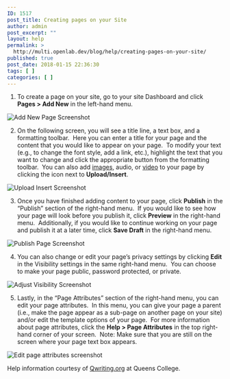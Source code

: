 ```yaml
---
ID: 1517
post_title: Creating pages on your Site
author: admin
post_excerpt: ""
layout: help
permalink: >
  http://multi.openlab.dev/blog/help/creating-pages-on-your-site/
published: true
post_date: 2018-01-15 22:36:30
tags: [ ]
categories: [ ]
---
```

1. To create a page on your site, go to your site Dashboard and click <strong>Pages &gt; Add New</strong> in the left-hand menu.

<img class="alignnone wp-image-3193 size-full" src="https://openlab.citytech.cuny.edu/wp-content/uploads/2012/08/Creating_Pages1.png" sizes="(max-width: 660px) 100vw, 660px" srcset="https://openlab.citytech.cuny.edu/wp-content/uploads/2012/08/Creating_Pages1.png 660w, https://openlab.citytech.cuny.edu/wp-content/uploads/2012/08/Creating_Pages1-300x150.png 300w" alt="Add New Page Screenshot" />

2. On the following screen, you will see a title line, a text box, and a formatting toolbar.  Here you can enter a title for your page and the content that you would like to appear on your page.  To modify your text (e.g., to change the font style, add a link, etc.), highlight the text that you want to change and click the appropriate button from the formatting toolbar.  You can also add <a title="Adding images to your Site" href="https://openlab.citytech.cuny.edu/blog/help/adding-images-to-your-site/">images</a>, audio, or <a title="Adding video to your Site" href="https://openlab.citytech.cuny.edu/blog/help/adding-video-to-your-site/">video</a> to your page by clicking the icon next to <strong>Upload/Insert</strong>.

<img class="alignnone wp-image-3194 size-full" src="https://openlab.citytech.cuny.edu/wp-content/uploads/2012/08/Creating_Pages2.png" sizes="(max-width: 660px) 100vw, 660px" srcset="https://openlab.citytech.cuny.edu/wp-content/uploads/2012/08/Creating_Pages2.png 660w, https://openlab.citytech.cuny.edu/wp-content/uploads/2012/08/Creating_Pages2-300x132.png 300w" alt="Upload Insert Screenshot" />

3. Once you have finished adding content to your page, click <strong>Publish</strong> in the “Publish” section of the right-hand menu.  If you would like to see how your page will look before you publish it, click <strong>Preview</strong> in the right-hand menu.  Additionally, if you would like to continue working on your page and publish it at a later time, click <strong>Save Draft</strong> in the right-hand menu.

<img class="alignnone wp-image-3195 size-full" src="https://openlab.citytech.cuny.edu/wp-content/uploads/2012/08/Creating_Pages3.png" sizes="(max-width: 660px) 100vw, 660px" srcset="https://openlab.citytech.cuny.edu/wp-content/uploads/2012/08/Creating_Pages3.png 660w, https://openlab.citytech.cuny.edu/wp-content/uploads/2012/08/Creating_Pages3-300x176.png 300w" alt="Publish Page Screenshot" />

4. You can also change or edit your page’s privacy settings by clicking <strong>Edit</strong> in the Visibility settings in the same right-hand menu.  You can choose to make your page public, password protected, or private.

<img class="alignnone wp-image-3196 size-full" src="https://openlab.citytech.cuny.edu/wp-content/uploads/2012/08/Creating_Pages4.png" sizes="(max-width: 660px) 100vw, 660px" srcset="https://openlab.citytech.cuny.edu/wp-content/uploads/2012/08/Creating_Pages4.png 660w, https://openlab.citytech.cuny.edu/wp-content/uploads/2012/08/Creating_Pages4-300x214.png 300w" alt="Adjust Visibility Screenshot" />

5. Lastly, in the “Page Attributes” section of the right-hand menu, you can edit your page attributes.  In this menu, you can give your page a parent (i.e., make the page appear as a sub-page on another page on your site) and/or edit the template options of your page.  For more information about page attributes, click the <strong>Help &gt; Page Attributes</strong> in the top right-hand corner of your screen.  Note: Make sure that you are still on the screen where your page text box appears.

<img class="alignnone wp-image-3197 size-full" src="https://openlab.citytech.cuny.edu/wp-content/uploads/2012/08/Creating_Pages5.png" sizes="(max-width: 660px) 100vw, 660px" srcset="https://openlab.citytech.cuny.edu/wp-content/uploads/2012/08/Creating_Pages5.png 660w, https://openlab.citytech.cuny.edu/wp-content/uploads/2012/08/Creating_Pages5-300x152.png 300w" alt="Edit page attributes screenshot" />

Help information courtesy of <a href="http://help.qwriting.org" target="_blank" rel="noopener">Qwriting.org</a> at Queens College.